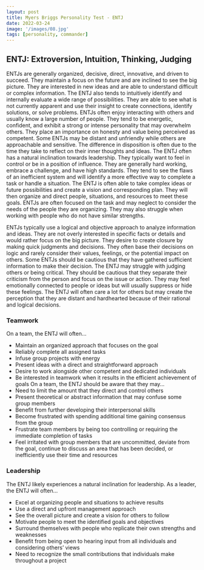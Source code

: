 ```yaml
---
layout: post
title: Myers Briggs Personality Test - ENTJ
date: 2022-03-24
image: '/images/08.jpg'
tags: [personality, commander]
---
```


## ENTJ: Extroversion, Intuition, Thinking, Judging
ENTJs are generally organized, decisive, direct, innovative, and driven to succeed. They maintain a focus on the future
and are inclined to see the big picture. They are interested in new ideas and are able to understand difficult or complex
information. The ENTJ also tends to intuitively identify and internally evaluate a wide range of possibilities. They are able
to see what is not currently apparent and use their insight to create connections, identify solutions, or solve problems.
ENTJs often enjoy interacting with others and usually know a large number of people. They tend to be energetic, confident,
and exhibit a strong or intense personality that may overwhelm others. They place an importance on honesty and value
being perceived as competent. Some ENTJs may be distant and unfriendly while others are approachable and sensitive.
The difference in disposition is often due to the time they take to reflect on their inner thoughts and ideas.
The ENTJ often has a natural inclination towards leadership. They typically want to feel in control or be in a position of
influence. They are generally hard working, embrace a challenge, and have high standards. They tend to see the flaws of an
inefficient system and will identify a more effective way to complete a task or handle a situation. The ENTJ is often able to
take complex ideas or future possibilities and create a vision and corresponding plan. They will then organize and direct
people, situations, and resources to meet these goals. ENTJs are often focused on the task and may neglect to consider
the needs of the people they are organizing. They may also struggle when working with people who do not have similar
strengths.

ENTJs typically use a logical and objective approach to analyze information and ideas. They are not overly interested in
specific facts or details and would rather focus on the big picture. They desire to create closure by making quick judgments
and decisions. They often base their decisions on logic and rarely consider their values, feelings, or the potential impact on
others. Some ENTJs should be cautious that they have gathered sufficient information to make their decision. The ENTJ
may struggle with judging others or being critical. They should be cautious that they separate their criticism from the
person and focus on the issue or action. They may feel emotionally connected to people or ideas but will usually suppress
or hide these feelings. The ENTJ will often care a lot for others but may create the perception that they are distant and
hardhearted because of their rational and logical decisions.

### Teamwork
On a team, the ENTJ will often…
* Maintain an organized approach that focuses on the goal
* Reliably complete all assigned tasks
* Infuse group projects with energy
* Present ideas with a direct and straightforward approach
* Desire to work alongside other competent and dedicated individuals
* Be interested in teamwork when it results in the efficient achievement of goals
On a team, the ENTJ should be aware that they may…
* Need to limit the amount that they direct and control others
* Present theoretical or abstract information that may confuse some group members
* Benefit from further developing their interpersonal skills
* Become frustrated with spending additional time gaining consensus from the group
* Frustrate team members by being too controlling or requiring the immediate completion of tasks
* Feel irritated with group members that are uncommitted, deviate from the goal, continue to discuss an area that
has been decided, or inefficiently use their time and resources
### Leadership
The ENTJ likely experiences a natural inclination for leadership. As a leader, the ENTJ will often…
* Excel at organizing people and situations to achieve results
* Use a direct and upfront management approach
* See the overall picture and create a vision for others to follow
* Motivate people to meet the identified goals and objectives
* Surround themselves with people who replicate their own strengths and weaknesses
* Benefit from being open to hearing input from all individuals and considering others’ views
* Need to recognize the small contributions that individuals make throughout a project 
